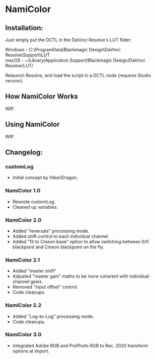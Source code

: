 # NamiColor

## Installation:

Just simply put the DCTL in the DaVinci Resolve's LUT filder:

Windows - C:\ProgramData\Blackmagic Design\DaVinci Resolve\Support\LUT\
macOS - ~/Library/Application Support/Blackmagic Design/DaVinci Resolve/LUT/

Relaunch Resolve, and load the script in a DCTL node (requires Studio version).

## How NamiColor Works

WIP.


## Using NamiColor

WIP.

## Changelog:
### customLog
- Initial concept by HikariDragon.

### NamiColor 1.0
- Rewrote customLog.
- Cleaned up variables.

### NamiColor 2.0
- Added "reversals" processing mode.
- Added shift control to each individual channel.
- Added "fit to Cineon base" option to allow switching between 0/0 blackpoint and Cineon blackpoint on the fly.

### NamiColor 2.1
- Added "master shift"
- Adjusted "master gain" maths to be more coherent with individual channel gains.
- Removed "input offset" control.
- Code cleanups.

### NamiColor 2.2
- Added "Log-to-Log" processing mode.
- Code cleanups.

### NamiColor 3.0
- Integrated Adobe RGB and ProPhoto RGB to Rec. 2020 transform options at import.
